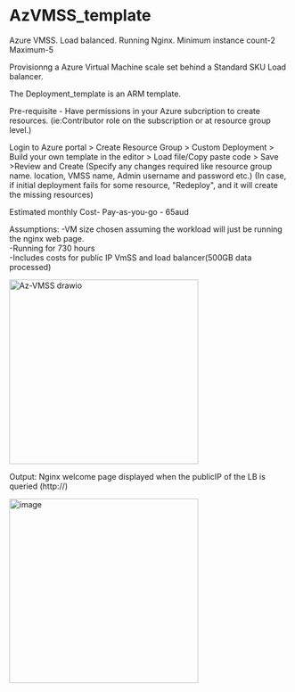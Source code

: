 # AzVMSS_template

Azure VMSS. Load balanced. Running Nginx. Minimum instance count-2 Maximum-5 

Provisionng a Azure Virtual Machine scale set behind a Standard SKU Load balancer.

The Deployment_template is an ARM template. 

Pre-requisite - Have permissions in your Azure subcription to create resources. 
(ie:Contributor role on the subscription or at resource group level.)

Login to Azure portal > Create Resource Group > Custom Deployment > Build your own template in the editor > Load file/Copy paste code > Save >Review and Create
(Specify any changes required like resource group name. location, VMSS name, Admin username and password etc.)
(In case, if initial deployment fails for some resource, "Redeploy", and it will create the missing resources)

Estimated monthly Cost- Pay-as-you-go - 65aud

Assumptions:
-VM size chosen assuming the workload will just be running the nginx web page.  
-Running for 730 hours  
-Includes costs for public IP VmSS and load balancer(500GB data processed)  

<img width="339" height="331" alt="Az-VMSS drawio" src="https://github.com/user-attachments/assets/31dd6e91-2094-4bae-a203-cab7d7e2e0af" />

Output:
Nginx welcome page displayed when the publicIP of the LB is queried  (http://<your-publicIP>)
  
<img width="339" height="331" alt="image" src="https://github.com/user-attachments/assets/a74cf120-8fab-497f-9fe5-c23480311a13" />
